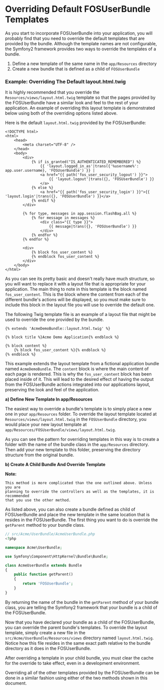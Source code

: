 Overriding Default FOSUserBundle Templates
==========================================

As you start to incorporate FOSUserBundle into your application, you will probably
find that you need to override the default templates that are provided by
the bundle. Although the template names are not configurable, the Symfony2
framework provides two ways to override the templates of a bundle.

1. Define a new template of the same name in the `app/Resources` directory
2. Create a new bundle that is defined as a child of `FOSUserBundle`

### Example: Overriding The Default layout.html.twig

It is highly recommended that you override the `Resources/views/layout.html.twig`
template so that the pages provided by the FOSUserBundle have a similar look and
feel to the rest of your application. An example of overriding this layout template
is demonstrated below using both of the overriding options listed above.

Here is the default `layout.html.twig` provided by the FOSUserBundle:

~~~ html+jinja
<!DOCTYPE html>
<html>
    <head>
        <meta charset="UTF-8" />
    </head>
    <body>
        <div>
            {% if is_granted("IS_AUTHENTICATED_REMEMBERED") %}
                {{ 'layout.logged_in_as'|trans({'%username%': app.user.username}, 'FOSUserBundle') }} |
                <a href="{{ path('fos_user_security_logout') }}">
                    {{ 'layout.logout'|trans({}, 'FOSUserBundle') }}
                </a>
            {% else %}
                <a href="{{ path('fos_user_security_login') }}">{{ 'layout.login'|trans({}, 'FOSUserBundle') }}</a>
            {% endif %}
        </div>

        {% for type, messages in app.session.flashBag.all %}
            {% for message in messages %}
                <div class="{{ type }}">
                    {{ message|trans({}, 'FOSUserBundle') }}
                </div>
            {% endfor %}
        {% endfor %}

        <div>
            {% block fos_user_content %}
            {% endblock fos_user_content %}
        </div>
    </body>
</html>
~~~

As you can see its pretty basic and doesn't really have much structure, so you will
want to replace it with a layout file that is appropriate for your application. The
main thing to note in this template is the block named `fos_user_content`. This is
the block where the content from each of the different bundle's actions will be
displayed, so you must make sure to include this block in the layout file you will
use to override the default one.

The following Twig template file is an example of a layout file that might be used
to override the one provided by the bundle.

~~~ html+jinja
{% extends 'AcmeDemoBundle::layout.html.twig' %}

{% block title %}Acme Demo Application{% endblock %}

{% block content %}
    {% block fos_user_content %}{% endblock %}
{% endblock %}
~~~

This example extends the layout template from a fictional application bundle named
`AcmeDemoBundle`. The `content` block is where the main content of each page is rendered.
This is why the `fos_user_content` block has been placed inside of it. This will
lead to the desired effect of having the output from the FOSUserBundle actions
integrated into our applications layout, preserving the look and feel of the
application.

**a) Define New Template In app/Resources**

The easiest way to override a bundle's template is to simply place a new one in
your `app/Resources` folder. To override the layout template located at
`Resources/views/layout.html.twig` in the `FOSUserBundle` directory, you would place
your new layout template at `app/Resources/FOSUserBundle/views/layout.html.twig`.

As you can see the pattern for overriding templates in this way is to
create a folder with the name of the bundle class in the `app/Resources` directory.
Then add your new template to this folder, preserving the directory structure from the
original bundle.

**b) Create A Child Bundle And Override Template**

**Note:**

~~~
This method is more complicated than the one outlined above. Unless  you are
planning to override the controllers as well as the templates, it is recommended
that you use the other method.
~~~

As listed above, you can also create a bundle defined as child of FOSUserBundle
and place the new template in the same location that is resides in the FOSUserBundle.
The first thing you want to do is override the `getParent` method to your bundle
class.

~~~ php
// src/Acme/UserBundle/AcmeUserBundle.php
<?php

namespace Acme\UserBundle;

use Symfony\Component\HttpKernel\Bundle\Bundle;

class AcmeUserBundle extends Bundle
{
    public function getParent()
    {
        return 'FOSUserBundle';
    }
}
~~~

By returning the name of the bundle in the `getParent` method of your bundle class,
you are telling the Symfony2 framework that your bundle is a child of the FOSUserBundle.

Now that you have declared your bundle as a child of the FOSUserBundle, you can override
the parent bundle's templates. To override the layout template, simply create a new file
in the `src/Acme/UserBundle/Resources/views` directory named `layout.html.twig`. Notice
how this file resides in the same exact path relative to the bundle directory as it
does in the FOSUserBundle.

After overriding a template in your child bundle, you must clear the cache for the override
to take effect, even in a development environment.

Overriding all of the other templates provided by the FOSUserBundle can be done
in a similar fashion using either of the two methods shown in this document.
